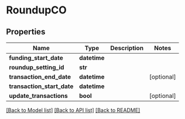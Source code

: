 # RoundupCO

## Properties
Name | Type | Description | Notes
------------ | ------------- | ------------- | -------------
**funding_start_date** | **datetime** |  | 
**roundup_setting_id** | **str** |  | 
**transaction_end_date** | **datetime** |  | [optional] 
**transaction_start_date** | **datetime** |  | 
**update_transactions** | **bool** |  | [optional] 

[[Back to Model list]](../README.md#documentation-for-models) [[Back to API list]](../README.md#documentation-for-api-endpoints) [[Back to README]](../README.md)


